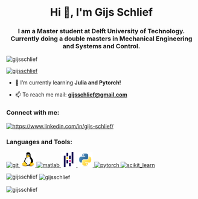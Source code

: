 <h1 align="center">Hi 👋, I'm Gijs Schlief</h1>
<h3 align="center">I am a Master student at Delft University of Technology. Currently doing a double masters in Mechanical Engineering and Systems and Control.</h3>

<p align="left"> <img src="https://komarev.com/ghpvc/?username=gijsschlief&label=Profile%20views&color=0e75b6&style=flat" alt="gijsschlief" /> </p>

<p align="left"> <a href="https://github.com/ryo-ma/github-profile-trophy"><img src="https://github-profile-trophy.vercel.app/?username=gijsschlief" alt="gijsschlief" /></a> </p>

- 🌱 I’m currently learning **Julia and Pytorch!**

- 📫 To reach me mail: **gijsschlief@gmail.com**

<h3 align="left">Connect with me:</h3>
<p align="left">
<a href="https://linkedin.com/in/gijs-schlief/" target="blank"><img align="center" src="https://raw.githubusercontent.com/rahuldkjain/github-profile-readme-generator/master/src/images/icons/Social/linked-in-alt.svg" alt="https://www.linkedin.com/in/gijs-schlief/" height="30" width="40" /></a>
</p>

<h3 align="left">Languages and Tools:</h3>
<p align="left"> <a href="https://git-scm.com/" target="_blank" rel="noreferrer"> <img src="https://www.vectorlogo.zone/logos/git-scm/git-scm-icon.svg" alt="git" width="40" height="40"/> </a> <a href="https://www.linux.org/" target="_blank" rel="noreferrer"> <img src="https://raw.githubusercontent.com/devicons/devicon/master/icons/linux/linux-original.svg" alt="linux" width="40" height="40"/> </a> <a href="https://www.mathworks.com/" target="_blank" rel="noreferrer"> <img src="https://upload.wikimedia.org/wikipedia/commons/2/21/Matlab_Logo.png" alt="matlab" width="40" height="40"/> </a> <a href="https://pandas.pydata.org/" target="_blank" rel="noreferrer"> <img src="https://raw.githubusercontent.com/devicons/devicon/2ae2a900d2f041da66e950e4d48052658d850630/icons/pandas/pandas-original.svg" alt="pandas" width="40" height="40"/> </a> <a href="https://www.python.org" target="_blank" rel="noreferrer"> <img src="https://raw.githubusercontent.com/devicons/devicon/master/icons/python/python-original.svg" alt="python" width="40" height="40"/> </a> <a href="https://pytorch.org/" target="_blank" rel="noreferrer"> <img src="https://www.vectorlogo.zone/logos/pytorch/pytorch-icon.svg" alt="pytorch" width="40" height="40"/> </a> <a href="https://scikit-learn.org/" target="_blank" rel="noreferrer"> <img src="https://upload.wikimedia.org/wikipedia/commons/0/05/Scikit_learn_logo_small.svg" alt="scikit_learn" width="40" height="40"/> </a> </p>

<p><img align="left" src="https://github-readme-stats.vercel.app/api/top-langs?username=gijsschlief&show_icons=true&locale=en&layout=compact" alt="gijsschlief" /></p>

<p>&nbsp;<img align="center" src="https://github-readme-stats.vercel.app/api?username=gijsschlief&show_icons=true&locale=en" alt="gijsschlief" /></p>

<p><img align="center" src="https://github-readme-streak-stats.herokuapp.com/?user=gijsschlief&" alt="gijsschlief" /></p>
